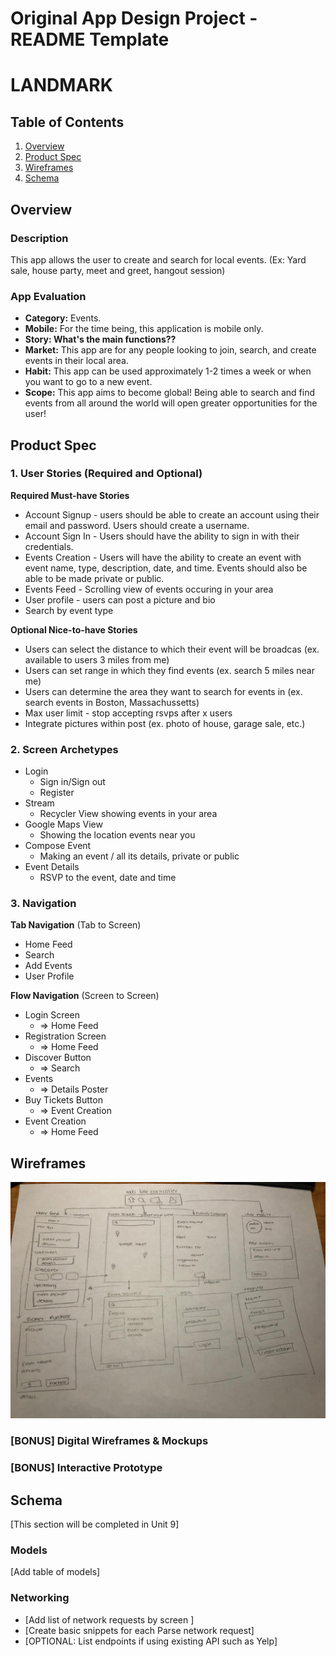 Original App Design Project - README Template
===

# LANDMARK

## Table of Contents
1. [Overview](#Overview)
1. [Product Spec](#Product-Spec)
1. [Wireframes](#Wireframes)
2. [Schema](#Schema)

## Overview
### Description
This app allows the user to create and search for local events. (Ex: Yard sale, house party, meet and greet, hangout session)

### App Evaluation
- **Category:** Events.
- **Mobile:** For the time being, this application is mobile only.
- **Story: What's the main functions??**
- **Market:** This app are for any people looking to join, search, and create events in their local area.
- **Habit:** This app can be used approximately 1-2 times a week or when you want to go to a new event.
- **Scope:** This app aims to become global! Being able to search and find events from all around the world will open greater opportunities for the user!

## Product Spec

### 1. User Stories (Required and Optional)

**Required Must-have Stories**

* Account Signup - users should be able to create an account using their email and password. Users should create a username.
* Account Sign In - Users should have the ability to sign in with their credentials.
* Events Creation - Users will have the ability to create an event with event name, type, description, date, and time. Events should also be able to be made private or public.
* Events Feed - Scrolling view of events occuring in your area
* User profile - users can post a picture and bio 
* Search by event type 

**Optional Nice-to-have Stories**

* Users can select the distance to which their event will be broadcas (ex. available to users 3 miles from me)
* Users can set range in which they find events (ex. search 5 miles near me)
* Users can determine the area they want to search for events in (ex. search events in Boston, Massachussetts)
* Max user limit - stop accepting rsvps after x users
* Integrate pictures within post (ex. photo of house, garage sale, etc.)

### 2. Screen Archetypes

* Login
   * Sign in/Sign out
   * Register 
* Stream 
   * Recycler View showing events in your area
* Google Maps View
   * Showing the location events near you 
* Compose Event
   * Making an event / all its details, private or public
* Event Details
   * RSVP to the event, date and time 

### 3. Navigation

**Tab Navigation** (Tab to Screen)

* Home Feed
* Search
* Add Events 
* User Profile


**Flow Navigation** (Screen to Screen)

* Login Screen
   * => Home Feed
* Registration Screen
   * => Home Feed
* Discover Button
   * => Search
* Events
    * => Details Poster
* Buy Tickets Button
    * => Event Creation
* Event Creation
    * => Home Feed

## Wireframes
<img src="https://github.com/CodePathMoneyMakers/EventsApp/blob/master/WhatsApp%20Image%202021-03-13%20at%203.23.31%20PM.jpeg" width=600>

### [BONUS] Digital Wireframes & Mockups

### [BONUS] Interactive Prototype

## Schema 
[This section will be completed in Unit 9]
### Models
[Add table of models]
### Networking
- [Add list of network requests by screen ]
- [Create basic snippets for each Parse network request]
- [OPTIONAL: List endpoints if using existing API such as Yelp]
